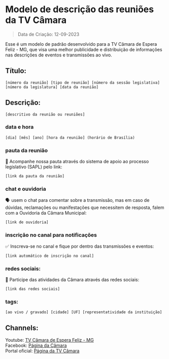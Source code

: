 # Modelo de descrição das reuniões da TV Câmara
> Data de Criação: 12-09-2023

<p>Esse é um modelo de padrão desenvolvido para a TV Câmara de Espera Feliz - MG, que visa uma melhor publicidade e distribuição de informações nas descrições de eventos e transmissões ao vivo.</p>

## Título:
```
[número da reunião] [tipo de reunião] [número da sessão legislativa] [número da legislatura] [data da reunião]
```
## Descrição:
```
[descritivo da reunião ou reuniões]
```
### data e hora
```
[dia] [mês] [ano] [hora da reunião] (horário de Brasília)
```
### pauta da reunião
📃 Acompanhe nossa pauta através do sistema de apoio ao processo legislativo (SAPL) pelo link:
```
[link da pauta da reunião]
```
### chat e ouvidoria
🗣 usem o chat para comentar sobre a transmissão, mas em caso de dúvidas, reclamações ou manifestações que necessitem de resposta, falem com a Ouvidoria da Câmara Municipal:<br>
```
[link de ouvidoria]
```
### inscrição no canal para notificações
✅ Inscreva-se no canal e fique por dentro das transmissões e eventos:<br>
```
[link automático de inscrição no canal]
```
### redes sociais:
📢 Participe das atividades da Câmara através das redes sociais:<br>
```
[link das redes sociais]
```

### tags:
```
[ao vivo / gravado] [cidade] [UF] [representatividade da instituição]
```

## Channels:
Youtube: [TV Câmara de Espera Feliz - MG](https://www.youtube.com/tvcamaraesperafelizmg "TV Câmara de Espera Feliz - MG")</br>
Facebook: [Página da Câmara](https://www.facebook.com/camaraefeliz "camaraefeliz")</br>
Portal oficial: [Página da TV Câmara](https://www.esperafeliz.mg.leg.br/transparencia/tv-camara "TV CÂMARA")</br>

